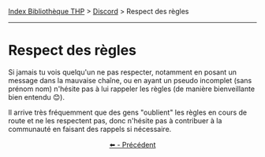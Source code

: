 [Index Bibliothèque THP](https://github.com/TheHackingProject/bibliotheque-THP/wiki) > [Discord](https://github.com/TheHackingProject/bibliotheque-THP/wiki/tuto_discord.md) > Respect des règles

___

# Respect des règles

Si jamais tu vois quelqu'un ne pas respecter, notamment en posant un message dans la mauvaise chaîne, ou en ayant un pseudo incomplet (sans prénom nom) n'hésite pas à lui rappeler les règles (de manière bienveillante bien entendu 😊).

Il arrive très fréquemment que des gens "oublient" les règles en cours de route et ne les respectent pas, donc n'hésite pas à contribuer à la communauté en faisant des rappels si nécessaire.


<div align="center">

[⬅️ - Précédent](https://github.com/TheHackingProject/bibliotheque-THP/wiki/les_regles_de_notre_discord.md)

</div>